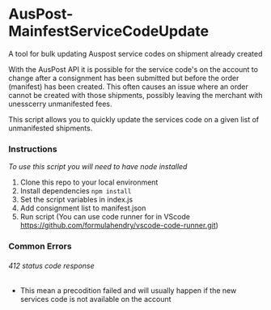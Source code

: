 # AusPost-MainfestServiceCodeUpdate
A tool for bulk updating Auspost service codes on shipment already created

With the AusPost API it is possible for the service code's on the account to change after a consignment has been submitted but before the order (manifest) has been created. This often causes an issue where an order cannot be created with those shipments, possibly leaving the merchant with unesscerry unmanifested fees.

This script allows you to quickly update the services code on a given list of unmanifested shipments.

### Instructions
*To use this script you will need to have node installed*

1. Clone this repo to your local environment
2. Install dependencies `npm install`
3. Set the script variables in index.js
4. Add consignment list to manifest.json
5. Run script (You can use code runner for in VScode https://github.com/formulahendry/vscode-code-runner.git)


### Common Errors

###### 412 status code response 
- This mean a precodition failed and will usually happen if the new services code is not available on the account